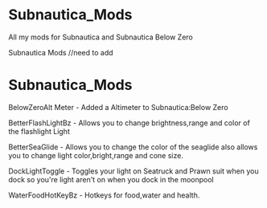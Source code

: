# Subnautica_Mods
All my mods for Subnautica and Subnautica Below Zero

Subnautica Mods
//need to add

# Subnautica_Mods

BelowZeroAlt Meter - Added a Altimeter to Subnautica:Below Zero

BetterFlashLightBz - Allows you to change brightness,range and color of the flashlight Light

BetterSeaGlide - Allows you to change the color of the seaglide also allows you to change light color,bright,range and cone size.

DockLightToggle - Toggles your light on Seatruck and Prawn suit when you dock so you're light aren't on when you dock in the moonpool

WaterFoodHotKeyBz - Hotkeys for food,water and health.
